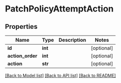 # PatchPolicyAttemptAction

## Properties
Name | Type | Description | Notes
------------ | ------------- | ------------- | -------------
**id** | **int** |  | [optional] 
**action_order** | **int** |  | [optional] 
**action** | **str** |  | [optional] 

[[Back to Model list]](../README.md#documentation-for-models) [[Back to API list]](../README.md#documentation-for-api-endpoints) [[Back to README]](../README.md)


